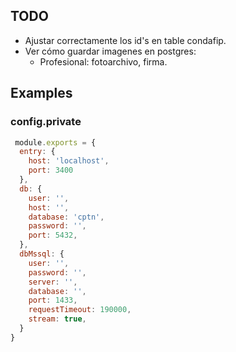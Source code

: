 ## TODO
* Ajustar correctamente los id's en table condafip.
* Ver cómo guardar imagenes en postgres:
  - Profesional: fotoarchivo, firma.

## Examples

### config.private

```javascript
 module.exports = {
  entry: {
    host: 'localhost',
    port: 3400
  },
  db: {
    user: '',
    host: '',
    database: 'cptn',
    password: '',
    port: 5432,
  },
  dbMssql: {
    user: '',
    password: '',
    server: '',
    database: '',
    port: 1433,
    requestTimeout: 190000,
    stream: true,
  }
}

```
